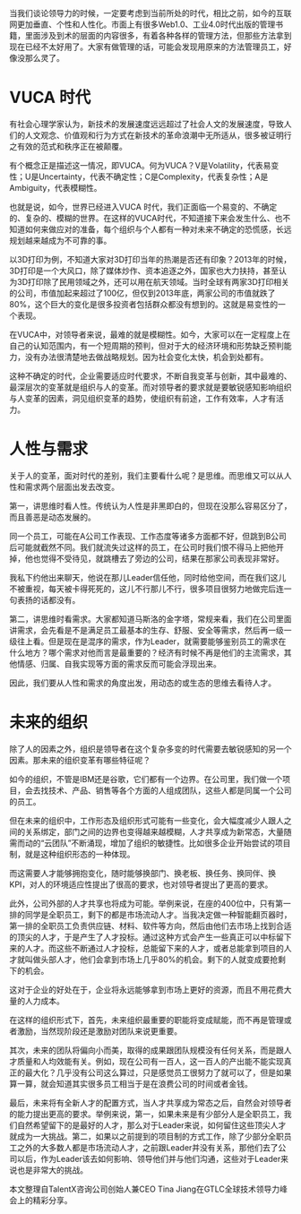 当我们谈论领导力的时候，一定要考虑到当前所处的时代，相比之前，如今的互联网更加垂直、个性和人性化。市面上有很多Web1.0、工业4.0时代出版的管理书籍，里面涉及到术的层面的内容很多，有着各种各样的管理方法，但那些方法拿到现在已经不太好用了。大家有做管理的话，可能会发现用原来的方法管理员工，好像没那么灵了。

# VUCA 时代

有社会心理学家认为，新技术的发展速度远远超过了社会人文的发展速度，导致人们的人文观念、价值观和行为方式在新技术的革命浪潮中无所适从，很多被证明行之有效的范式和秩序正在被颠覆。

有个概念正是描述这一情况，即VUCA。何为VUCA？V是Volatility，代表易变性；U是Uncertainty，代表不确定性；C是Complexity，代表复杂性；A是Ambiguity，代表模糊性。

也就是说，如今，世界已经进入VUCA 时代，我们正面临一个易变的、不确定的、复杂的、模糊的世界。在这样的VUCA时代，不知道接下来会发生什么、也不知道如何来做应对的准备，每个组织与个人都有一种对未来不确定的恐慌感，长远规划越来越成为不可靠的事。

以3D打印为例，不知道大家对3D打印当年的热潮是否还有印象？2013年的时候，3D打印是一个大风口，除了媒体炒作、资本追逐之外，国家也大力扶持，甚至认为3D打印除了民用领域之外，还可以用在航天领域。当时全球有两家3D打印相关的公司，市值加起来超过了100亿，但仅到2013年底，两家公司的市值就跌了80%，这个巨大的变化是很多投资者包括群众都没有想到的。这就是易变性的一个表现。

在VUCA中，对领导者来说，最难的就是模糊性。如今，大家可以在一定程度上在自己的认知范围内，有一个短周期的预判，但对于大的经济环境和形势缺乏预判能力，没有办法很清楚地去做战略规划。因为社会变化太快，机会到处都有。

这种不确定的时代，企业需要适应时代要求，不断自我变革与创新，其中最难的、最深层次的变革就是组织与人的变革。而对领导者的要求就是要敏锐感知影响组织与人变革的因素，洞见组织变革的趋势，使组织有前途，工作有效率，人才有活力。

# 人性与需求

关于人的变革，面对时代的差别，我们主要看什么呢？是思维。而思维又可以从人性和需求两个层面出发去改变。

第一，讲思维时看人性。传统认为人性是非黑即白的，但现在没那么容易区分了，而且善恶是动态发展的。

同一个员工，可能在A公司工作表现、工作态度等诸多方面都不好，但跳到B公司后可能就截然不同。我们就流失过这样的员工，在公司时我们恨不得马上把他开掉，他也觉得不受待见，就跳槽去了旁边的公司，结果在那家公司表现非常好。

我私下约他出来聊天，他说在那儿Leader信任他，同时给他空间，而在我们这儿不被重视，每天被卡得死死的，这儿不行那儿不行，很多项目很努力地做完后连一句表扬的话都没有。

第二，讲思维时看需求。大家都知道马斯洛的金字塔，常规来看，我们在公司里面讲需求，会先看是不是满足员工最基本的生存、舒服、安全等需求，然后再一级一级往上看。但是现在是混序的需求，作为Leader，就需要能够鉴别员工的需求在什么地方？哪个需求对他而言是最重要的？经济有时候不再是他们的主流需求，其他情感、归属、自我实现等方面的需求反而可能会浮现出来。

因此，我们要从人性和需求的角度出发，用动态的或生态的思维去看待人才。

# 未来的组织

除了人的因素之外，组织是领导者在这个复杂多变的时代需要去敏锐感知的另一个因素。那未来的组织变革有哪些特征呢？

如今的组织，不管是IBM还是谷歌，它们都有一个边界。在公司里，我们做一个项目，会去找技术、产品、销售等各个方面的人组成团队，这些人都是同属一个公司的员工。

但在未来的组织中，工作形态及组织形式可能有一些变化，会大幅度减少人跟人之间的关系绑定，部门之间的边界也变得越来越模糊，人才共享成为新常态，大量随需而动的“云团队”不断涌现，增加了组织的敏捷性。比如很多企业开始尝试的项目制，就是这种组织形态的一种体现。

而这需要人才能够拥抱变化，随时能够换部门、换老板、换任务、换同伴、换KPI，对人的环境适应性提出了很高的要求，也对领导者提出了更高的要求。

此外，公司外部的人才共享也将成为可能。举例来说，在座的400位中，只有第一排的同学是全职员工，剩下的都是市场流动人才。当我决定做一种智能翻页器时，第一排的全职员工负责供应链、材料、软件等方向，然后由他们去市场上找到合适的顶尖的人才，于是产生了人才投标。通过这种方式会产生一些真正可以中标留下来的人才。而这些不断通过人才投标，总能留下来的人才，或者总能拿到项目的人才就叫做头部人才，他们会拿到市场上几乎80%的机会。剩下的人就变成要抢剩下的机会。

这对于企业的好处在于，企业将永远能够拿到市场上更好的资源，而且不用花费大量的人力成本。

在这样的组织形式下，首先，未来组织最重要的职能将变成赋能，而不再是管理或者激励，当然现阶段还是激励对团队来说更重要。

其次，未来的团队将偏向小而美，取得的成果跟团队规模没有任何关系，而是跟人才质量和人均效能有关。例如，现在公司有一百人，这一百人的产出能不能实现真正的最大化？几乎没有公司这么算过，只是感觉员工很努力了就可以了，但是如果算一算，就会知道其实很多员工相当于是在浪费公司的时间或者金钱。

最后，未来将有全新人才的配置方式，当人才共享成为常态之后，自然会对领导者的能力提出更高的要求。举例来说，第一，如果未来是有少部分人是全职员工，我们自然希望留下的是最好的人才，那么对于Leader来说，如何留住这些顶尖人才就成为一大挑战。第二，如果以之前提到的项目制的方式工作，除了少部分全职员工之外的大多数人都是市场流动人才，之前跟Leader并没有关系，那他们去了公司以后，作为Leader该去如何影响、领导他们并与他们沟通，这些对于Leader来说也是非常大的挑战。

本文整理自TalentX咨询公司创始人兼CEO Tina Jiang在GTLC全球技术领导力峰会上的精彩分享。

